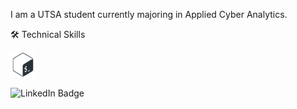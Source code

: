I am a UTSA student currently majoring in Applied Cyber Analytics.

:hammer_and_wrench: Technical Skills
<div>
  <img src="https://github.com/devicons/devicon/blob/master/icons/bash/bash-plain.svg" title="Bash" alt="bash" width="40" height="40"/>&nbsp;
</div>
<p> </p>
<div id="badges">
  <a i learned a lot from this course!">
    <img src="https://img.shields.io/badge/LinkedIn-blue?style=for-the-badge&logo=linkedin&logoColor=white" alt="LinkedIn Badge"/>
</div>
